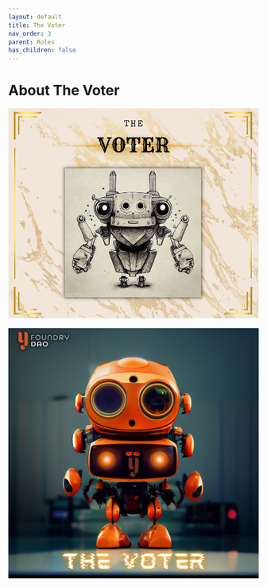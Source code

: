 ```yaml
---
layout: default
title: The Voter
nav_order: 3
parent: Roles
has_children: false
---
```


# About The Voter

![Voter](/assets/images/learn/role/voter.png)
<br />
<br />
![Voter3d](/assets/images/learn/role/voter-3d.png)
